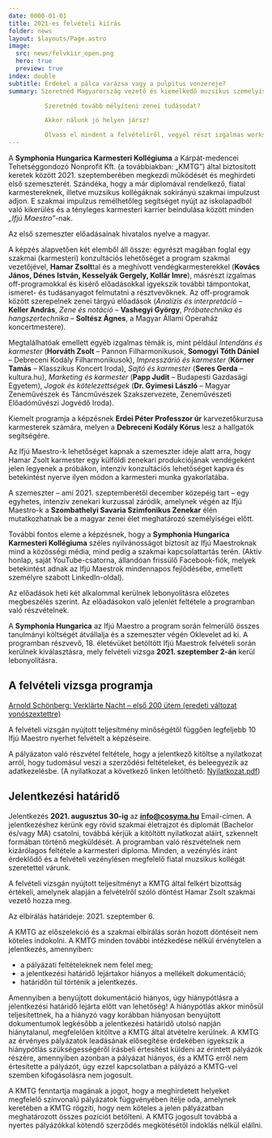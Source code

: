 ```yaml
---
date: 0000-01-01
title: 2021-es felvételi kiírás
folder: news
layout: $layouts/Page.astro
image:
  src: news/felvkiir_open.png
  hero: true
  preview: true
index: double
subtitle: Érdekel a pálca varázsa vagy a pulpitus vonzereje?
summary: Szeretnéd Magyarország vezető és kiemelkedő muzsikus személyiségeitől ellesni a karmesteri hivatás fortélyait?

          Szeretnéd tovább mélyíteni zenei tudásodat?

          Akkor nálunk jó helyen jársz!

          Olvass el mindent a felvételiről, vegyél részt izgalmas workshopokban, és indítsd el professzionális karriered velünk!
---
```

A **Symphonia Hungarica Karmesteri Kollégiuma** a Kárpát-medencei Tehetséggondozó Nonprofit Kft. (a továbbiakban: „KMTG”) által biztosított keretek között 2021. szeptemberében megkezdi működését és meghirdeti első szemeszterét. Szándéka, hogy a már diplomával rendelkező, fiatal karmestereknek, illetve muzsikus kollégáknak sokirányú szakmai impulzust adjon. E szakmai impulzus remélhetőleg segítséget nyújt az iskolapadból való kikerülés és a tényleges karmesteri karrier beindulása között minden *„Ifjú Maestro”*-nak.

Az első szemeszter előadásainak hivatalos nyelve a magyar.

A képzés alapvetően két elemből áll össze: egyrészt magában foglal egy szakmai (karmesteri) konzultációs lehetőséget a program szakmai vezetőjével, **Hamar Zsolt**tal és a meghívott vendégkarmesterekkel (**Kovács János, Dénes István, Kesselyák Gergely, Kollár Imre**), másrészt izgalmas off-programokkal és kisérő előadásokkal igyekszik további támpontokat, ismeret- és tudásanyagot felmutatni a résztvevőknek. Az off-programok között szerepelnek zenei tárgyú előadások (*Analízis és interpretáció* – **Keller András**, *Zene és notáció* – **Vashegyi György**, *Próbatechnika és hangszertechnika* – **Soltész Ágnes**, a Magyar Állami Operaház koncertmestere).

Megtalálhatóak emellett egyéb izgalmas témák is, mint például *Intendáns és karmester* (**Horváth Zsolt** – Pannon Filharmonikusok, **Somogyi Tóth Dániel** – Debreceni Kodály Filharmonikusok), *Impresszárió és karmester* (**Körner Tamás** – Klasszikus Koncert Iroda), *Sajtó és karmester* (**Seres Gerda** – kultura.hu), *Marketing és karmester* (**Papp Judit** – Budapesti Gazdasági Egyetem), *Jogok és kötelezettségek* (**Dr. Gyimesi László** – Magyar Zeneművészek és Táncművészek Szakszervezete, Zeneművészeti Előadóművészi Jogvédő Iroda).

Kiemelt programja a képzésnek **Erdei Péter Professzor úr** karvezetőkurzusa karmesterek számára, melyen a **Debreceni Kodály Kórus** lesz a hallgatók segítségére.

Az Ifjú Maestro-k lehetőséget kapnak a szemeszter ideje alatt arra, hogy Hamar Zsolt karmester egy külföldi zenekari produkciójának vendégeként jelen legyenek a próbákon, intenzív konzultációs lehetőséget kapva és betekintést nyerve ilyen módon a karmesteri munka gyakorlatába.

A szemeszter – ami 2021. szeptemberétől december közepéig tart – egy egyhetes, intenzív zenekari kurzussal záródik, amelynek végén az Ifjú Maestro-k a **Szombathelyi Savaria Szimfonikus Zenekar** élén mutatkozhatnak be a magyar zenei élet meghatározó személyiségei előtt.

További fontos eleme a képzésnek, hogy a **Symphonia Hungarica Karmesteri Kollégiuma** széles nyilvánosságot biztosít az Ifjú Maestroknak mind a közösségi média, mind pedig a szakmai kapcsolattartás terén. (Aktív honlap, saját YouTube-csatorna, állandóan frissülő Facebook-fiók, melyek betekintést adnak az Ifjú Maestrok mindennapos fejlődésébe, emellett személyre szabott LinkedIn-oldal).

Az előadások heti két alkalommal kerülnek lebonyolításra előzetes megbeszélés szerint. Az előadásokon való jelenlét feltétele a programban való részvételnek.

A **Symphonia Hungarica** az Ifjú Maestro a program során felmerülő összes tanulmányi költségét átvállalja és a szemeszter végén Oklevelet ad ki. A programban részvevő, 18. életévüket betöltött Ifjú Maestrok felvételi során kerülnek kiválasztásra, mely felvételi vizsga **2021. szeptember 2-án** kerül lebonyolításra.

## A felvételi vizsga programja

[Arnold Schönberg: Verklärte Nacht – első 200 ütem (eredeti változat vonószextettre)](/assets/news/Arnold_Scho%CC%88nberg_-_Verkla%CC%88rte_Nacht_op._4_-_Vono%CC%81sszextett_va%CC%81ltozat_-_Partitu%CC%81ra.pdf)

A felvételi vizsgán nyújtott teljesítmény minőségétől függően legfeljebb 10 Ifjú Maestro nyerhet felvételt a képzéseire.

A pályázaton való részvétel feltétele, hogy a jelentkező kitöltse a nyilatkozat arról, hogy tudomásul veszi a szerződési feltételeket, és beleegyezik az adatkezelésbe. (A nyilatkozat a következő linken letölthető: [Nyilatkozat.pdf](http://www.cosyma.hu/wp-content/uploads/2021/06/Nyilatkozat.pdf))

## Jelentkezési határidő

Jelentkezés **2021. augusztus 30-ig** az **[info@cosyma.hu](mailto:info@cosyma.hu)** Email-címen. A jelentkezéshez kérünk egy rövid szakmai életrajzot és diplomát (Bachelor és/vagy MA) csatolni, továbbá kérjük a kitöltött nyilatkozat aláírt, szkennelt formában történő megküldését. A programban való részvételnek nem kizárólagos feltétele a karmesteri diploma. Minden, a vezénylés iránt érdeklődő és a felvételi vezénylésen megfelelő fiatal muzsikus kollégát szeretettel várunk.

A felvételi vizsgán nyújtott teljesítményt a KMTG által felkért bizottság értékeli, amelynek alapján a felvételről szóló döntést Hamar Zsolt szakmai vezető hozza meg.

Az elbírálás határideje: 2021. szeptember 6.

A KMTG az előszelekció és a szakmai elbírálás során hozott döntéseit nem köteles indokolni. A KMTG minden további intézkedése nélkül érvénytelen a jelentkezés, amennyiben:

* a pályázati feltételeknek nem felel meg;
* a jelentkezési határidő lejártakor hiányos a mellékelt dokumentáció;
* határidőn túl történik a jelentkezés.

Amennyiben a benyújtott dokumentáció hiányos, úgy hiánypótlásra a jelentkezési határidő lejárta előtt van lehetőség! A hiánypótlás akkor minősül teljesítettnek, ha a hiányzó vagy korábban hiányosan benyújtott dokumentumok legkésőbb a jelentkezési határidő utolsó napján hiánytalanul, megfelelően kitöltve a KMTG által átvételre kerülnek. A KMTG az érvényes pályázatok leadásának elősegítése érdekében igyekszik a hiánypótlás szükségességéről írásbeli értesítést küldeni az érintett pályázók részére, amennyiben azonban a pályázat hiányos, és a KMTG erről nem értesítette a pályázót, úgy ezzel kapcsolatban a pályázó a KMTG-vel szemben kifogásolásra nem jogosult.

A KMTG fenntartja magának a jogot, hogy a meghirdetett helyeket megfelelő színvonalú pályázatok függvényében ítélje oda, amelynek keretében a KMTG rögzíti, hogy nem köteles a jelen pályázatban meghatározott összes pozíciót betölteni. A KMTG jogosult továbbá a nyertes pályázókkal kötendő szerződés megkötésétől indoklás nélkül elállni.